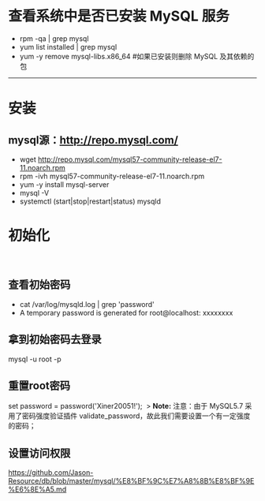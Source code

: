 # 查看系统中是否已安装 MySQL 服务
- rpm -qa | grep mysql
- yum list installed | grep mysql
- yum -y remove mysql-libs.x86_64  #如果已安装则删除 MySQL 及其依赖的包
----------
# 安装 
## mysql源：http://repo.mysql.com/
- wget http://repo.mysql.com/mysql57-community-release-el7-11.noarch.rpm
- rpm -ivh mysql57-community-release-el7-11.noarch.rpm
- yum -y install mysql-server
- mysql -V
- systemctl (start|stop|restart|status) mysqld
 
# 初始化
 
## 查看初始密码
- cat /var/log/mysqld.log | grep 'password'
- A temporary password is generated for root@localhost: xxxxxxxx

## 拿到初始密码去登录
mysql -u root -p

## 重置root密码
set password = password('Xiner20051!');
 > **Note:** 注意：由于 MySQL5.7 采用了密码强度验证插件 validate_password，故此我们需要设置一个有一定强度的密码；
## 设置访问权限
https://github.com/Jason-Resource/db/blob/master/mysql/%E8%BF%9C%E7%A8%8B%E8%BF%9E%E6%8E%A5.md
